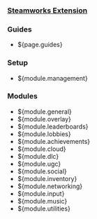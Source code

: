 ### [Steamworks Extension](home)
### Guides

 * ${page.guides}

### Setup

 * ${module.management}

### Modules

 * ${module.general}
 * ${module.overlay}
 * ${module.leaderboards}
 * ${module.lobbies}
 * ${module.achievements}
 * ${module.cloud}
 * ${module.dlc}
 * ${module.ugc}
 * ${module.social}
 * ${module.inventory}
 * ${module.networking}
 * ${module.input}
 * ${module.music}
 * ${module.utilities}
